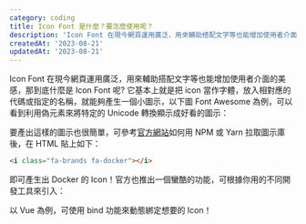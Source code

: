 ```yaml
---
category: coding
title: Icon Font 是什麼？要怎麼使用呢？
description: 'Icon Font 在現今網頁運用廣泛，用來輔助搭配文字等也能增加使用者介面的美感，那到底什麼是 Icon Font 呢'
createdAt: '2023-08-21'
updatedAt: '2023-08-21'
---
```


Icon Font 在現今網頁運用廣泛，用來輔助搭配文字等也能增加使用者介面的美感，那到底什麼是 Icon Font 呢? 它基本上就是把 icon 當作字體，放入相對應的代碼或指定的名稱，就能夠產生一個小圖示，以下圖 Font Awesome 為例，可以看到利用偽元素來將特定的 Unicode 轉換顯示成好看的圖示：

<markdown-img src="articles/what-is-icon-font-1.jpg"></markdown-img>

要產出這樣的圖示也很簡單，可參考[官方網站](https://fontawesome.com/)如何用 NPM 或 Yarn 拉取圖示庫後，在 HTML 貼上如下：

```html
<i class="fa-brands fa-docker"></i>
```

即可產生出 Docker 的 Icon！官方也推出一個蠻酷的功能，可根據你用的不同開發工具來引入：

<markdown-img src="articles/what-is-icon-font-2.jpg"></markdown-img>

以 Vue 為例，可使用 bind 功能來動態綁定想要的 Icon！

<markdown-img src="articles/what-is-icon-font-3.jpg"></markdown-img>
